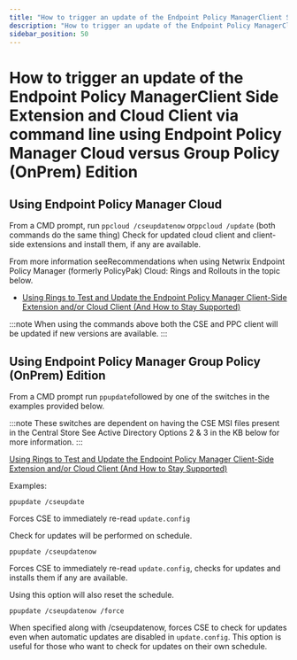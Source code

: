 ```yaml
---
title: "How to trigger an update of the Endpoint Policy ManagerClient Side Extension and Cloud Client via command line using Endpoint Policy Manager Cloud versus Group Policy (OnPrem) Edition"
description: "How to trigger an update of the Endpoint Policy ManagerClient Side Extension and Cloud Client via command line using Endpoint Policy Manager Cloud versus Group Policy (OnPrem) Edition"
sidebar_position: 50
---
```


# How to trigger an update of the Endpoint Policy ManagerClient Side Extension and Cloud Client via command line using Endpoint Policy Manager Cloud versus Group Policy (OnPrem) Edition

## Using Endpoint Policy Manager Cloud

From a CMD prompt, run `ppcloud /cseupdatenow` or`ppcloud /update` (both commands do the same thing)
Check for updated cloud client and client-side extensions and install them, if any are available.

From more information seeRecommendations when using Netwrix Endpoint Policy Manager (formerly
PolicyPak) Cloud: Rings and Rollouts in the topic below.

- [Using Rings to Test and Update the Endpoint Policy Manager Client-Side Extension and/or Cloud Client (And How to Stay Supported)](/docs/endpointpolicymanager/installation/knowledgebase/bestpractices/rings.md)

:::note
When using the commands above both the CSE and PPC client will be updated if new versions
are available.
:::


## Using Endpoint Policy Manager Group Policy (OnPrem) Edition

From a CMD prompt run `ppupdate`followed by one of the switches in the examples provided below.

:::note
These switches are dependent on having the CSE MSI files present in the Central Store See
Active Directory Options 2 & 3 in the KB below for more information.
:::


[Using Rings to Test and Update the Endpoint Policy Manager Client-Side Extension and/or Cloud Client (And How to Stay Supported)](/docs/endpointpolicymanager/installation/knowledgebase/bestpractices/rings.md)

Examples:

```
ppupdate /cseupdate
```

Forces CSE to immediately re-read `update.config`

Check for updates will be performed on schedule.

```
ppupdate /cseupdatenow
```

Forces CSE to immediately re-read `update.config`, checks for updates and installs them if any are
available.

Using this option will also reset the schedule.

```
ppupdate /cseupdatenow /force 
```

When specified along with /cseupdatenow, forces CSE to check for updates even when automatic updates
are disabled in `update.config`. This option is useful for those who want to check for updates on
their own schedule.
